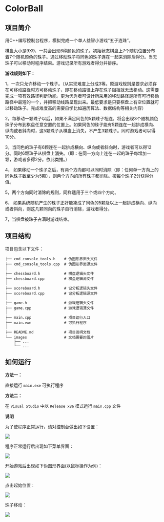 # ColorBall

## 项目简介

用C++编写控制台程序，模拟完成一个单人益智小游戏“五子连珠”。

棋盘大小是9X9，一共会出现6种颜色的珠子。初始状态棋盘上7个随机位置分布着7个随机颜色的珠子。通过移动珠子将同色的珠子连在一起来消除后得分。当无珠子可以移动时程序结束。游戏记录所有游戏者得分并排序。

**游戏规则如下：**

1，一次只允许移动一个珠子。（从实现难度上分成3等。原游戏规则是要求必须存在可移动路径时方可移动珠子，即在移动路径上存在珠子阻挡就无法移动。这需要完成一项有效路径判断功能。更为优秀者可设计所采用的移动路径是所有可行移动路径中最短的一个，并把移动线路呈现出来。最低要求是只要棋盘上有空位置就可以移动珠子。完成难度高的需要自学比如遍历算法、数据结构等相关内容）

2，每移动一颗珠子以后，如果不满足同色的5颗珠子相连，将会出现3个随机颜色珠子分布到棋盘任意空置的位置上。如果同色的珠子能有5颗连在一起排成横向、纵向或者斜向时，这5颗珠子从棋盘上消失，不产生3颗珠子。同时游戏者可以得10分。

3，当同色的珠子有6颗连在一起排成横向、纵向或者斜向时，游戏者可以得12分。同时6颗珠子从棋盘上消失。（即：在同一方向上连在一起的珠子每增加一颗，游戏者多得2分。依此类推。）

4， 如果移动一个珠子之后，有两个方向都可以同时消除（即：任何单一方向上的同色珠子数至少为5颗），则两个方向的所有珠子都消除。按每个珠子2分获得分值。

5，两个方向同时消除的规则，同样适用于三个或四个方向。

6， 如果系统随机产生的珠子正好能凑成了同色的5颗及以上一起排成横向、纵向或者斜向，则这几颗同向的珠子自行消除，游戏者得分。

7，当棋盘被珠子占满时游戏结束。

## 项目结构

项目包含以下文件：

```
├── cmd_console_tools.h    # 伪图形界面头文件
├── cmd_console_tools.cpp  # 伪图形界面源文件
│
├── chessboard.h           # 棋盘逻辑头文件
├── chessboard.cpp         # 棋盘逻辑源文件
│
├── scoreboard.h           # 记分板逻辑头文件
├── scoreboard.cpp         # 记分板逻辑源文件
│
├── game.h                 # 游戏逻辑头文件
├── game.cpp               # 游戏逻辑源文件
│
├── main.cpp               # 项目运行入口
├── main.exe               # 可执行程序
│
├── README.md              # 项目说明文档
└── images                 # 文档需要的图片
    ├── ...
    └── ...
```

## 如何运行

**方法一：**

直接运行 `main.exe` 可执行程序

**方法二：**

在 `Visual Studio` 中以 `Release x86` 模式运行 `main.cpp` 文件

**说明**

为了使程序正常运行，请对控制台做出如下设置：

<img src="./images/setting.png">

程序正常运行后出现如下菜单界面：

<img src="./images/interface1.png">

开始游戏后出现如下伪图形界面(以鼠标操作为例)：

<img src="./images/interface2.png">

点击起始位置：

<img src="./images/example1.png">

珠子移动：

<img src="./images/example2.png">
